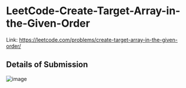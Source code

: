 # LeetCode-Create-Target-Array-in-the-Given-Order
Link: https://leetcode.com/problems/create-target-array-in-the-given-order/
## Details of Submission
![image](https://github.com/mgalang229/LeetCode-Create-Target-Array-in-the-Given-Order/assets/51401355/38604165-353d-4af0-85d5-9711d04e9a45)
